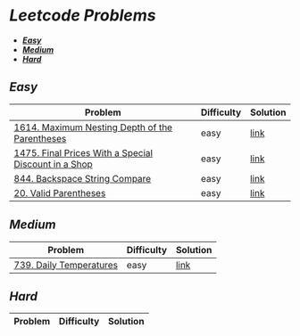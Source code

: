 # ***Leetcode Problems***
* [***Easy***](#easy)
* [***Medium***](#medium)
* [***Hard***](#hard)

## ***Easy***

| Problem | Difficulty | Solution |
|---------|------------|-----------|
| [1614. Maximum Nesting Depth of the Parentheses](https://leetcode.com/problems/maximum-nesting-depth-of-the-parentheses) | easy | [link](Leetcode%20problems/1614.%20Maximum%20Nesting%20Depth%20of%20the%20Parentheses.js)|
| [1475. Final Prices With a Special Discount in a Shop](https://leetcode.com/problems/final-prices-with-a-special-discount-in-a-shop/) | easy | [link](Leetcode%20problems/1475.%20Final%20Prices%20With%20a%20Special%20Discount%20in%20a%20Shop.js)
| [844. Backspace String Compare](https://leetcode.com/problems/backspace-string-compare/description/) | easy | [link](Leetcode%20problems/844.%20Backspace%20String%20Compare.js)
| [20. Valid Parentheses](https://leetcode.com/problems/valid-parentheses/) | easy | [link](Leetcode%20problems/844.%20Backspace%20String%20Compare.js)

## ***Medium***

| Problem | Difficulty | Solution |
|---------|------------|-----------|
| [739. Daily Temperatures](https://leetcode.com/problems/daily-temperatures/) | easy | [link](Leetcode%20problems/739.%20Daily%20Temperatures.js)

## ***Hard***

| Problem | Difficulty | Solution |
|---------|------------|-----------|